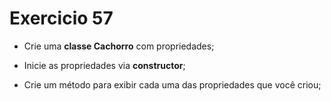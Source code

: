 # Exercicio 57

-   Crie uma **classe Cachorro** com propriedades;

-   Inicie as propriedades via **constructor**;

-   Crie um método para exibir cada uma das propriedades que você criou;
